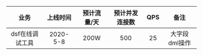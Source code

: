 

| 业务      |     上线时间 |  预计流量/天   | 预计并发连接数| QPS|备注|
| :--------: | :--------:| :------: |:---:|:---:|:-----:|
| dsf在线调试工具    |   2020-5-8 |  200W  | 500|25|大字段dml操作|
